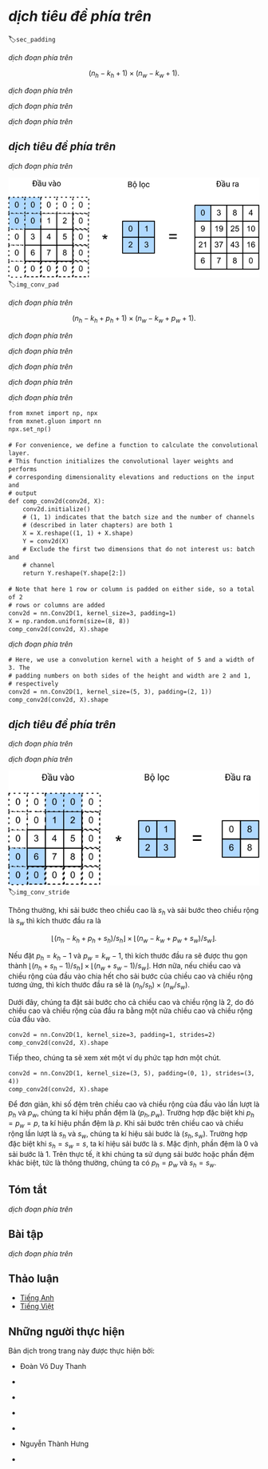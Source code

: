 <!-- ===================== Bắt đầu dịch Phần 1 ==================== -->
<!-- ========================================= REVISE PHẦN 1 - BẮT ĐẦU =================================== -->

<!--
# Padding and Stride
-->

# *dịch tiêu đề phía trên*
:label:`sec_padding`

<!--
In the previous example, our input had both a height and width of $3$ and our convolution kernel had both a height and width of $2$, yielding an output representation with dimension $2\times2$.
In general, assuming the input shape is $n_h\times n_w$ and the convolution kernel window shape is $k_h\times k_w$, then the output shape will be
-->

*dịch đoạn phía trên*

$$(n_h-k_h+1) \times (n_w-k_w+1).$$

<!--
Therefore, the output shape of the convolutional layer is determined by the shape of the input and the shape of the convolution kernel window.
-->

*dịch đoạn phía trên*

<!--
In several cases, we incorporate techniques, including padding and strided convolutions, that affect the size of the output.
As motivation, note that since kernels generally have width and height greater than $1$, after applying many successive convolutions,
we tend to wind up with outputs that are considerably smaller than our input.
If we start with a $240 \times 240$ pixel image, $10$ layers of $5 \times 5$ convolutions reduce the image to $200 \times 200$ pixels, 
slicing off $30 \%$ of the image and with it obliterating any interesting information on the boundaries of the original image. 
*Padding* is the most popular tool for handling this issue.
-->

*dịch đoạn phía trên*

<!--
In other cases, we may want to reduce the dimensionality drastically, e.g., if we find the original input resolution to be unwieldy. 
*Strided convolutions* are a popular technique that can help in these instances.
-->

*dịch đoạn phía trên*

<!-- ===================== Kết thúc dịch Phần 1 ===================== -->

<!-- ===================== Bắt đầu dịch Phần 2 ===================== -->

<!--
## Padding
-->

## *dịch tiêu đề phía trên*

<!--
As described above, one tricky issue when applying convolutional layers is that we tend to lose pixels on the perimeter of our image.
Since we typically use small kernels, for any given convolution, we might only lose a few pixels, but this can add up as we apply many successive convolutional layers.
One straightforward solution to this problem is to add extra pixels of filler around the boundary of our input image, thus increasing the effective size of the image.
Typically, we set the values of the extra pixels to $0$.
In :numref:`img_conv_pad`, we pad a $3 \times 5$ input, increasing its size to $5 \times 7$.
The corresponding output then increases to a $4 \times 6$ matrix.
-->

*dịch đoạn phía trên*

<!--
![Two-dimensional cross-correlation with padding. The shaded portions are the input and kernel array elements used by the first output element: $0\times0+0\times1+0\times2+0\times3=0$. ](../img/conv-pad.svg)
-->

![*dịch chú thích ảnh phía trên*](../img/conv-pad.svg)
:label:`img_conv_pad`

<!--
In general, if we add a total of $p_h$ rows of padding (roughly half on top and half on bottom) and 
a total of $p_w$ columns of padding (roughly half on the left and half on the right), the output shape will be
-->

*dịch đoạn phía trên*

$$(n_h-k_h+p_h+1)\times(n_w-k_w+p_w+1).$$

<!--
This means that the height and width of the output will increase by $p_h$ and $p_w$ respectively.
-->

*dịch đoạn phía trên*

<!--
In many cases, we will want to set $p_h=k_h-1$ and $p_w=k_w-1$ to give the input and output the same height and width.
This will make it easier to predict the output shape of each layer when constructing the network.
Assuming that $k_h$ is even here, we will pad $p_h/2$ rows on both sides of the height.
If $k_h$ is odd, one possibility is to pad $\lceil p_h/2\rceil$ rows on the top of the input and $\lfloor p_h/2\rfloor$ rows on the bottom.
We will pad both sides of the width in the same way.
-->

*dịch đoạn phía trên*

<!-- ===================== Kết thúc dịch Phần 2 ===================== -->

<!-- ===================== Bắt đầu dịch Phần 3 ===================== -->

<!--
Convolutional neural networks commonly use convolutional kernels with odd height and width values, such as $1$, $3$, $5$, or $7$.
Choosing odd kernel sizes has the benefit that we can preserve the spatial dimensionality while padding with the same number of rows on top and bottom, and the same number of columns on left and right.
-->

*dịch đoạn phía trên*

<!--
Moreover, this practice of using odd kernels and padding to precisely preserve dimensionality offers a clerical benefit.
For any two-dimensional array `X`, when the kernels size is odd and the number of padding rows and columns on all sides are the same, 
producing an output with the same height and width as the input, 
we know that the output `Y[i, j]` is calculated by cross-correlation of the input and convolution kernel with the window centered on `X[i, j]`.
-->

*dịch đoạn phía trên*

<!--
In the following example, we create a two-dimensional convolutional layer with a height and width of $3$ and apply $1$ pixel of padding on all sides.
Given an input with a height and width of $8$, we find that the height and width of the output is also $8$.
-->

*dịch đoạn phía trên*

```{.python .input  n=1}
from mxnet import np, npx
from mxnet.gluon import nn
npx.set_np()

# For convenience, we define a function to calculate the convolutional layer.
# This function initializes the convolutional layer weights and performs
# corresponding dimensionality elevations and reductions on the input and
# output
def comp_conv2d(conv2d, X):
    conv2d.initialize()
    # (1, 1) indicates that the batch size and the number of channels
    # (described in later chapters) are both 1
    X = X.reshape((1, 1) + X.shape)
    Y = conv2d(X)
    # Exclude the first two dimensions that do not interest us: batch and
    # channel
    return Y.reshape(Y.shape[2:])

# Note that here 1 row or column is padded on either side, so a total of 2
# rows or columns are added
conv2d = nn.Conv2D(1, kernel_size=3, padding=1)
X = np.random.uniform(size=(8, 8))
comp_conv2d(conv2d, X).shape
```

<!--
When the height and width of the convolution kernel are different,
we can make the output and input have the same height and width by setting different padding numbers for height and width.
-->

*dịch đoạn phía trên*

```{.python .input  n=2}
# Here, we use a convolution kernel with a height of 5 and a width of 3. The
# padding numbers on both sides of the height and width are 2 and 1,
# respectively
conv2d = nn.Conv2D(1, kernel_size=(5, 3), padding=(2, 1))
comp_conv2d(conv2d, X).shape
```

<!-- ===================== Kết thúc dịch Phần 3 ===================== -->

<!-- ===================== Bắt đầu dịch Phần 4 ===================== -->

<!-- ========================================= REVISE PHẦN 1 - KẾT THÚC ===================================-->

<!-- ========================================= REVISE PHẦN 2 - BẮT ĐẦU ===================================-->

<!--
## Stride
-->

## *dịch tiêu đề phía trên*

<!--
When computing the cross-correlation, we start with the convolution window at the top-left corner of the input array, and then slide it over all locations both down and to the right.
In previous examples, we default to sliding one pixel at a time.
However, sometimes, either for computational efficiency or because we wish to downsample, we move our window more than one pixel at a time, skipping the intermediate locations.
-->

*dịch đoạn phía trên*


<!--
We refer to the number of rows and columns traversed per slide as the *stride*.
So far, we have used strides of $1$, both for height and width.
Sometimes, we may want to use a larger stride.
:numref:`img_conv_stride` shows a two-dimensional cross-correlation operation with a stride of $3$ vertically and $2$ horizontally.
We can see that when the second element of the first column is output, the convolution window slides down three rows.
The convolution window slides two columns to the right when the second element of the first row is output.
When the convolution window slides three columns to the right on the input, there is no output because the input element cannot fill the window (unless we add another column of padding).
-->

*dịch đoạn phía trên*

<!--
![Cross-correlation with strides of 3 and 2 for height and width respectively. The shaded portions are the output element and the input and core array elements used in its computation: $0\times0+0\times1+1\times2+2\times3=8$, $0\times0+6\times1+0\times2+0\times3=6$. ](../img/conv-stride.svg)
-->

![*dịch chú thích ảnh phía trên*](../img/conv-stride.svg)
:label:`img_conv_stride`

<!-- ===================== Kết thúc dịch Phần 4 ===================== -->

<!-- ===================== Bắt đầu dịch Phần 5 ===================== -->

<!--
In general, when the stride for the height is $s_h$ and the stride for the width is $s_w$, the output shape is
-->

Thông thường, khi sải bước theo chiều cao là $s_h$ và sải bước theo chiều rộng là $s_w$ thì kích thước đầu ra là 

$$\lfloor(n_h-k_h+p_h+s_h)/s_h\rfloor \times \lfloor(n_w-k_w+p_w+s_w)/s_w\rfloor.$$

<!--
If we set $p_h=k_h-1$ and $p_w=k_w-1$, then the output shape will be simplified to $\lfloor(n_h+s_h-1)/s_h\rfloor \times \lfloor(n_w+s_w-1)/s_w\rfloor$.
Going a step further, if the input height and width are divisible by the strides on the height and width, then the output shape will be $(n_h/s_h) \times (n_w/s_w)$.
-->

Nếu đặt $p_h=k_h-1$ và $p_w=k_w-1$, thì kích thước đầu ra sẽ được thu gọn thành $\lfloor(n_h+s_h-1)/s_h\rfloor \times \lfloor(n_w+s_w-1)/s_w\rfloor$.
Hơn nữa, nếu chiều cao và chiều rộng của đầu vào chia hết cho sải bước của chiều cao và chiều rộng tương ứng, thì kích thước đầu ra sẽ là $(n_h/s_h) \times (n_w/s_w)$. 

<!--
Below, we set the strides on both the height and width to $2$, thus halving the input height and width.
-->

Dưới đây, chúng ta đặt sải bước cho cả chiều cao và chiều rộng là $2$, do đó chiều cao và chiều rộng của đầu ra bằng một nửa chiều cao và chiều rộng của đầu vào.   

```{.python .input}
conv2d = nn.Conv2D(1, kernel_size=3, padding=1, strides=2)
comp_conv2d(conv2d, X).shape
```

<!--
Next, we will look at a slightly more complicated example.
-->

Tiếp theo, chúng ta sẽ xem xét một ví dụ phức tạp hơn một chút.

```{.python .input  n=3}
conv2d = nn.Conv2D(1, kernel_size=(3, 5), padding=(0, 1), strides=(3, 4))
comp_conv2d(conv2d, X).shape
```

<!--
For the sake of brevity, when the padding number on both sides of the input height and width are $p_h$ and $p_w$ respectively, we call the padding $(p_h, p_w)$.
Specifically, when $p_h = p_w = p$, the padding is $p$.
When the strides on the height and width are $s_h$ and $s_w$, respectively, we call the stride $(s_h, s_w)$.
Specifically, when $s_h = s_w = s$, the stride is $s$.
By default, the padding is $0$ and the stride is $1$.
In practice, we rarely use inhomogeneous strides or padding, i.e., we usually have $p_h = p_w$ and $s_h = s_w$.
-->

Để đơn giản, khi số đệm trên chiều cao và chiều rộng của đầu vào lần lượt là $p_h$ và $p_w$, chúng ta kí hiệu phần đệm là $(p_h, p_w)$.
Trường hợp đặc biệt khi $p_h = p_w = p$, ta kí hiệu phần đệm là $p$.
Khi sải bước trên chiều cao và chiều rộng lần lượt là $s_h$ và $s_w$, chúng ta kí hiệu sải bước là $(s_h, s_w)$.
Trường hợp đặc biệt khi $s_h = s_w = s$, ta kí hiệu sải bước là $s$.
Mặc định, phần đệm là $0$ và sải bước là $1$.
Trên thực tế, ít khi chúng ta sử dụng sải bước hoặc phần đệm khác biệt, tức là thông thường, chúng ta có $p_h = p_w$ và $s_h = s_w$. 

<!-- ===================== Kết thúc dịch Phần 5 ===================== -->

<!-- ===================== Bắt đầu dịch Phần 6 ===================== -->

<!--
## Summary
-->

## Tóm tắt

<!--
* Padding can increase the height and width of the output. This is often used to give the output the same height and width as the input.
* The stride can reduce the resolution of the output, for example reducing the height and width of the output to only $1/n$ of the height and width of the input ($n$ is an integer greater than $1$).
* Padding and stride can be used to adjust the dimensionality of the data effectively.
-->

*dịch đoạn phía trên*

<!--
## Exercises
-->

## Bài tập

<!--
1. For the last example in this section, use the shape calculation formula to calculate the output shape to see if it is consistent with the experimental results.
2. Try other padding and stride combinations on the experiments in this section.
3. For audio signals, what does a stride of $2$ correspond to?
4. What are the computational benefits of a stride larger than $1$.
-->

*dịch đoạn phía trên*


<!-- ===================== Kết thúc dịch Phần 6 ===================== -->
<!-- ========================================= REVISE PHẦN 2 - KẾT THÚC ===================================-->


<!--
## [Discussions](https://discuss.mxnet.io/t/2350)
-->

## Thảo luận
* [Tiếng Anh](https://discuss.mxnet.io/t/2350)
* [Tiếng Việt](https://forum.machinelearningcoban.com/c/d2l)

## Những người thực hiện
Bản dịch trong trang này được thực hiện bởi:
<!--
Tác giả của mỗi Pull Request điền tên mình và tên những người review mà bạn thấy
hữu ích vào từng phần tương ứng. Mỗi dòng một tên, bắt đầu bằng dấu `*`.

Lưu ý:
* Nếu reviewer không cung cấp tên, bạn có thể dùng tên tài khoản GitHub của họ
với dấu `@` ở đầu. Ví dụ: @aivivn.

* Tên đầy đủ của các reviewer có thể được tìm thấy tại https://github.com/aivivn/d2l-vn/blob/master/docs/contributors_info.md
-->

* Đoàn Võ Duy Thanh
<!-- Phần 1 -->
*

<!-- Phần 2 -->
*

<!-- Phần 3 -->
*

<!-- Phần 4 -->
*

<!-- Phần 5 -->
* Nguyễn Thành Hưng

<!-- Phần 6 -->
*
